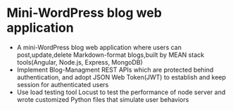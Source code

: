 # Mini-WordPress blog web application
* A mini-WordPress blog web application where users can post,update,delete Markdown-format blogs,built by MEAN stack tools(Angular, Node.js, Express, MongoDB)
* Implement Blog-Managment REST APIs which are protected behind authentication, and adopt JSON Web Token(JWT) to establish and keep session for authenticated users
* Use load testing tool Locust to test the performance of node server and wrote customized Python files that simulate user behaviors 
